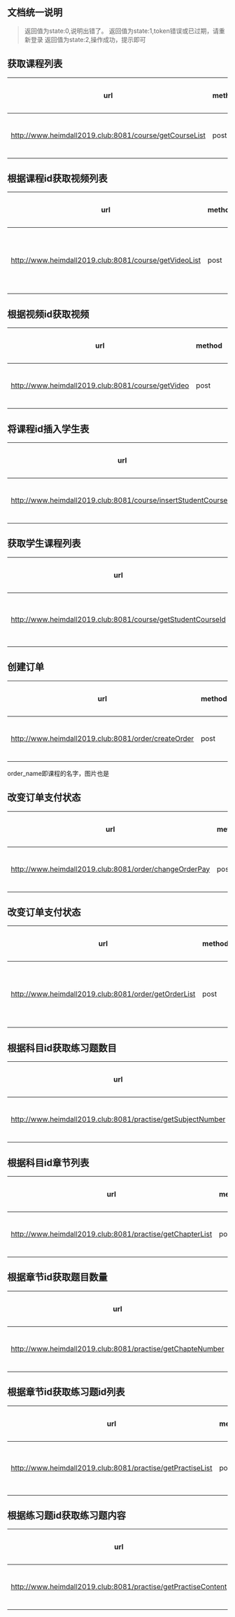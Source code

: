 ## 文档统一说明
>返回值为state:0,说明出错了。
>返回值为state:1,token错误或已过期，请重新登录
>返回值为state:2,操作成功，提示即可
## 获取课程列表
|url |method| 参数 | 返回值
|------------ | -------------| ------------- | ------------
|http://www.heimdall2019.club:8081/course/getCourseList | post|token,subject_id  | 课程信息
## 根据课程id获取视频列表
|url |method| 参数 | 返回值
|------------ | -------------| ------------- | ------------
|http://www.heimdall2019.club:8081/course/getVideoList | post|token,course_id  | 视频列表信息
## 根据视频id获取视频
|url |method| 参数 | 返回值
|------------ | -------------| ------------- | ------------
|http://www.heimdall2019.club:8081/course/getVideo | post|token,video_id  | 视频信息
## 将课程id插入学生表
|url |method| 参数 | 返回值
|------------ | -------------| ------------- | ------------
|http://www.heimdall2019.club:8081/course/insertStudentCourseId | post|token,student_id,course_id  | 提示即可
## 获取学生课程列表
|url |method| 参数 | 返回值
|------------ | -------------| ------------- | ------------
|http://www.heimdall2019.club:8081/course/getStudentCourseId | post|token,student_id  | 课程id列表
## 创建订单
|url |method| 参数 | 返回值
|------------ | -------------| ------------- | ------------
|http://www.heimdall2019.club:8081/order/createOrder | post|token,student_id,student_name,order_name,order_price,picture  | 提示即可
order_name即课程的名字，图片也是
## 改变订单支付状态
|url |method| 参数 | 返回值
|------------ | -------------| ------------- | ------------
|http://www.heimdall2019.club:8081/order/changeOrderPay | post|token,student_id,order_id  | 提示即可
## 改变订单支付状态
|url |method| 参数 | 返回值
|------------ | -------------| ------------- | ------------
|http://www.heimdall2019.club:8081/order/getOrderList | post|token,student_id  | 订单列表信息
## 根据科目id获取练习题数目
|url |method| 参数 | 返回值
|------------ | -------------| ------------- | ------------
|http://www.heimdall2019.club:8081/practise/getSubjectNumber | post|token,subject_id  | 题目数量
## 根据科目id章节列表
|url |method| 参数 | 返回值
|------------ | -------------| ------------- | ------------
|http://www.heimdall2019.club:8081/practise/getChapterList | post|token,subject_id  | 章节列表
## 根据章节id获取题目数量
|url |method| 参数 | 返回值
|------------ | -------------| ------------- | ------------
|http://www.heimdall2019.club:8081/practise/getChapteNumber | post|token,chapter_id  | 题目数量
## 根据章节id获取练习题id列表
|url |method| 参数 | 返回值
|------------ | -------------| ------------- | ------------
|http://www.heimdall2019.club:8081/practise/getPractiseList | post|token,chapter_id  | 题目id列表
## 根据练习题id获取练习题内容
|url |method| 参数 | 返回值
|------------ | -------------| ------------- | ------------
|http://www.heimdall2019.club:8081/practise/getPractiseContent | post|token,practise_id  | 题目内容
